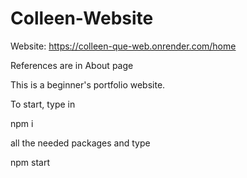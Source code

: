 # Colleen-Website

Website: https://colleen-que-web.onrender.com/home

References are in About page

This is a beginner's portfolio website. 

To start, type in

npm i 

all the needed packages and type

npm start
